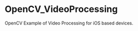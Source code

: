 OpenCV_VideoProcessing
======================

OpenCV Example of Video Processing for iOS based devices.